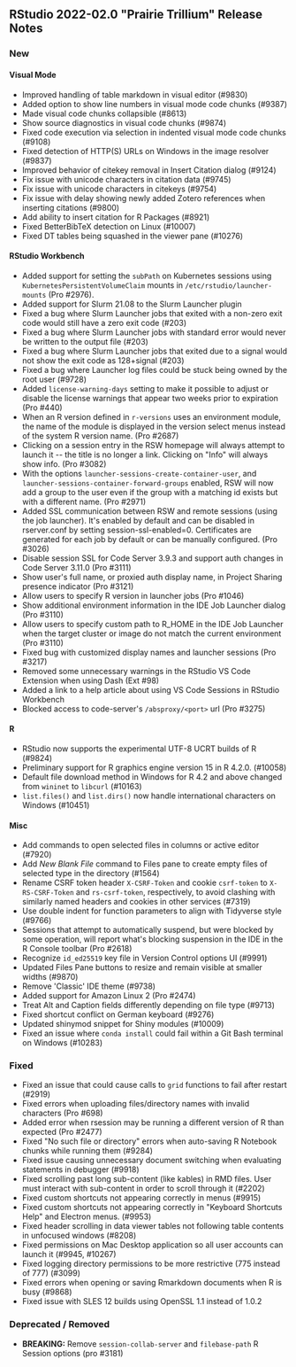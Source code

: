 ## RStudio 2022-02.0 "Prairie Trillium" Release Notes

### New

#### Visual Mode

* Improved handling of table markdown in visual editor (#9830)
* Added option to show line numbers in visual mode code chunks (#9387)
* Made visual code chunks collapsible (#8613)
* Show source diagnostics in visual code chunks (#9874)
* Fixed code execution via selection in indented visual mode code chunks (#9108)
* Fixed detection of HTTP(S) URLs on Windows in the image resolver (#9837)
* Improved behavior of citekey removal in Insert Citation dialog (#9124)
* Fix issue with unicode characters in citation data (#9745)
* Fix issue with unicode characters in citekeys (#9754)
* Fix issue with delay showing newly added Zotero references when inserting citations (#9800)
* Add ability to insert citation for R Packages (#8921)
* Fixed BetterBibTeX detection on Linux (#10007)
* Fixed DT tables being squashed in the viewer pane (#10276)

#### RStudio Workbench

* Added support for setting the `subPath` on Kubernetes sessions using `KubernetesPersistentVolumeClaim` mounts in `/etc/rstudio/launcher-mounts` (Pro #2976).
* Added support for Slurm 21.08 to the Slurm Launcher plugin
* Fixed a bug where Slurm Launcher jobs that exited with a non-zero exit code would still have a zero exit code (#203)
* Fixed a bug where Slurm Launcher jobs with standard error would never be written to the output file (#203)
* Fixed a bug where Slurm Launcher jobs that exited due to a signal would not show the exit code as 128+signal (#203)
* Fixed a bug where Launcher log files could be stuck being owned by the root user (#9728)
* Added `license-warning-days` setting to make it possible to adjust or disable the license warnings that appear two weeks prior to expiration (Pro #440)
* When an R version defined in `r-versions` uses an environment module, the name of the module is displayed in the version select menus instead of the system R version name. (Pro #2687)
* Clicking on a session entry in the RSW homepage will always attempt to launch it -- the title is no longer a link. Clicking on "Info" will always show info. (Pro #3082)
* With the options `launcher-sessions-create-container-user`, and `launcher-sessions-container-forward-groups` enabled, RSW will now add a group to the user even if the group with a matching id exists but with a different name. (Pro #2971)
* Added SSL communication between RSW and remote sessions (using the job launcher). It's enabled by default and can be disabled in rserver.conf by setting session-ssl-enabled=0. Certificates are generated for each job by default or can be manually configured. (Pro #3026)
* Disable session SSL for Code Server 3.9.3 and support auth changes in Code Server 3.11.0 (Pro #3111)
* Show user's full name, or proxied auth display name, in Project Sharing presence indicator (Pro #3121)
* Allow users to specify R version in launcher jobs (Pro #1046)
* Show additional environment information in the IDE Job Launcher dialog (Pro #3110)
* Allow users to specify custom path to R_HOME in the IDE Job Launcher when the target cluster or image do not match the current environment (Pro #3110)
* Fixed bug with customized display names and launcher sessions (Pro #3217)
* Removed some unnecessary warnings in the RStudio VS Code Extension when using Dash (Ext #98)
* Added a link to a help article about using VS Code Sessions in RStudio Workbench
* Blocked access to code-server's `/absproxy/<port>` url (Pro #3275)

#### R

* RStudio now supports the experimental UTF-8 UCRT builds of R (#9824)
* Preliminary support for R graphics engine version 15 in R 4.2.0. (#10058)
* Default file download method in Windows for R 4.2 and above changed from `wininet` to `libcurl` (#10163)
* `list.files()` and `list.dirs()` now handle international characters on Windows (#10451)

#### Misc

* Add commands to open selected files in columns or active editor (#7920)
* Add *New Blank File* command to Files pane to create empty files of selected type in the directory (#1564)
* Rename CSRF token header `X-CSRF-Token` and cookie `csrf-token` to `X-RS-CSRF-Token` and `rs-csrf-token`, respectively, to avoid clashing with similarly named headers and cookies in other services (#7319)
* Use double indent for function parameters to align with Tidyverse style (#9766)
* Sessions that attempt to automatically suspend, but were blocked by some operation, will report what's blocking suspension in the IDE in the R Console toolbar (Pro #2618)
* Recognize `id_ed25519` key file in Version Control options UI (#9991)
* Updated Files Pane buttons to resize and remain visible at smaller widths (#9870)
* Remove 'Classic' IDE theme (#9738)
* Added support for Amazon Linux 2 (Pro #2474)
* Treat Alt and Caption fields differently depending on file type (#9713)
* Fixed shortcut conflict on German keyboard (#9276)
* Updated shinymod snippet for Shiny modules (#10009)
* Fixed an issue where `conda install` could fail within a Git Bash terminal on Windows (#10283)

### Fixed

* Fixed an issue that could cause calls to `grid` functions to fail after restart (#2919)
* Fixed errors when uploading files/directory names with invalid characters (Pro #698)
* Added error when rsession may be running a different version of R than expected (Pro #2477)
* Fixed "No such file or directory" errors when auto-saving R Notebook chunks while running them (#9284)
* Fixed issue causing unnecessary document switching when evaluating statements in debugger (#9918)
* Fixed scrolling past long sub-content (like kables) in RMD files. User must interact with sub-content in order to scroll through it (#2202)
* Fixed custom shortcuts not appearing correctly in menus (#9915)
* Fixed custom shortcuts not appearing correctly in "Keyboard Shortcuts Help" and Electron menus. (#9953)
* Fixed header scrolling in data viewer tables not following table contents in unfocused windows (#8208)
* Fixed permissions on Mac Desktop application so all user accounts can launch it (#9945, #10267)
* Fixed logging directory permissions to be more restrictive (775 instead of 777) (#3099)
* Fixed errors when opening or saving Rmarkdown documents when R is busy (#9868)
* Fixed issue with SLES 12 builds using OpenSSL 1.1 instead of 1.0.2

### Deprecated / Removed

* **BREAKING:** Remove `session-collab-server` and `filebase-path` R Session options (pro #3181)

